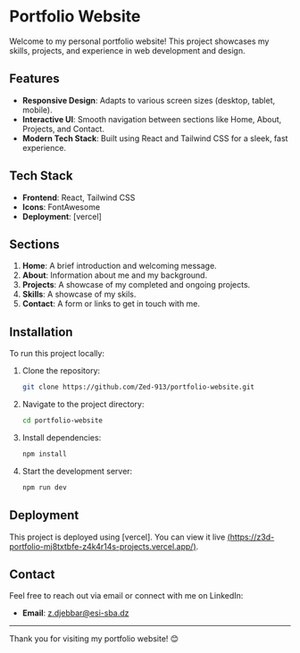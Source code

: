 # Portfolio Website

Welcome to my personal portfolio website! This project showcases my skills, projects, and experience in web development and design.

## Features

- **Responsive Design**: Adapts to various screen sizes (desktop, tablet, mobile).
- **Interactive UI**: Smooth navigation between sections like Home, About, Projects, and Contact.
- **Modern Tech Stack**: Built using React and Tailwind CSS for a sleek, fast experience.

## Tech Stack

- **Frontend**: React, Tailwind CSS
- **Icons**: FontAwesome
- **Deployment**: [vercel] 

## Sections

1. **Home**: A brief introduction and welcoming message.
2. **About**: Information about me and my background.
3. **Projects**: A showcase of my completed and ongoing projects.
4. **Skills**: A showcase of my skils.
5. **Contact**: A form or links to get in touch with me.

## Installation

To run this project locally:

1. Clone the repository:
   ```bash
   git clone https://github.com/Zed-913/portfolio-website.git
   ```

2. Navigate to the project directory:
   ```bash
   cd portfolio-website
   ```

3. Install dependencies:
   ```bash
   npm install
   ```

4. Start the development server:
   ```bash
   npm run dev
   ```

## Deployment

This project is deployed using [vercel]. You can view it live [(https://z3d-portfolio-mj8txtbfe-z4k4r14s-projects.vercel.app/)](#).



## Contact

Feel free to reach out via email or connect with me on LinkedIn:

- **Email**: [z.djebbar@esi-sba.dz](mailto:z.djebbar@esi-sba.dz)

---

Thank you for visiting my portfolio website! 😊
